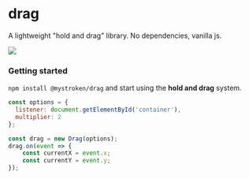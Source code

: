 # drag

A lightweight "hold and drag" library. No dependencies, vanilla js.

![](scscreenshot.gif)





### Getting started

```npm install @mystroken/drag``` and start using the **hold and drag** system.

```javascript
const options = {
  listener: document.getElementById('container'),
  multiplier: 2
};

const drag = new Drag(options);
drag.on(event => {
    const currentX = event.x;
    const currentY = event.y;
});
```


